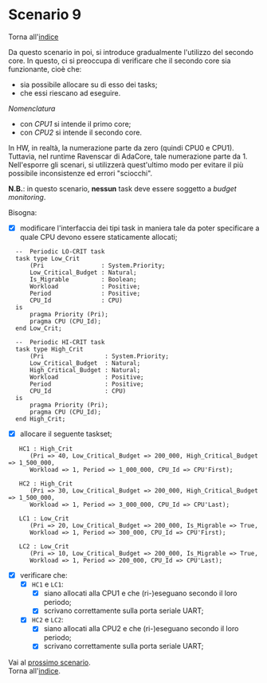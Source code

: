 # Scenario 9

Torna all'[indice](../index.md)

Da questo scenario in poi, si introduce gradualmente l'utilizzo del secondo core. In questo, ci si preoccupa di verificare che il secondo core sia funzionante, cioè che:
- sia possibile allocare su di esso dei tasks;
- che essi riescano ad eseguire.

*Nomenclatura*
- con *CPU1* si intende il primo core;
- con *CPU2* si intende il secondo core.
  
In HW, in realtà, la numerazione parte da zero (quindi CPU0 e CPU1). Tuttavia, nel runtime Ravenscar di AdaCore, tale numerazione parte da 1. Nell'esporre gli scenari, si utilizzerà quest'ultimo modo per evitare il più possibile inconsistenze ed errori "sciocchi".

**N.B.**: in questo scenario, **nessun** task deve essere soggetto a *budget monitoring*.

Bisogna:
- [X] modificare l'interfaccia dei tipi task in maniera tale da poter specificare a quale CPU devono essere staticamente allocati;
```
  --  Periodic LO-CRIT task
  task type Low_Crit
      (Pri                : System.Priority;
      Low_Critical_Budget : Natural;
      Is_Migrable         : Boolean;
      Workload            : Positive;
      Period              : Positive;
      CPU_Id              : CPU)
  is
      pragma Priority (Pri);
      pragma CPU (CPU_Id);
  end Low_Crit;

  --  Periodic HI-CRIT task
  task type High_Crit
      (Pri                 : System.Priority;
      Low_Critical_Budget  : Natural;
      High_Critical_Budget : Natural;
      Workload             : Positive;
      Period               : Positive;
      CPU_Id               : CPU) 
  is
      pragma Priority (Pri);
      pragma CPU (CPU_Id);
  end High_Crit;
```
- [X] allocare il seguente taskset;
```
   HC1 : High_Crit
      (Pri => 40, Low_Critical_Budget => 200_000, High_Critical_Budget => 1_500_000,
      Workload => 1, Period => 1_000_000, CPU_Id => CPU'First);

   HC2 : High_Crit
      (Pri => 30, Low_Critical_Budget => 200_000, High_Critical_Budget => 1_500_000,
      Workload => 1, Period => 3_000_000, CPU_Id => CPU'Last);

   LC1 : Low_Crit
      (Pri => 20, Low_Critical_Budget => 200_000, Is_Migrable => True,
      Workload => 1, Period => 300_000, CPU_Id => CPU'First);

   LC2 : Low_Crit
      (Pri => 10, Low_Critical_Budget => 200_000, Is_Migrable => True,
      Workload => 1, Period => 200_000, CPU_Id => CPU'Last);
```

- [X] verificare che:
  - [X] `HC1` e `LC1`:
    - [X] siano allocati alla CPU1 e che (ri-)eseguano secondo il loro periodo;
    - [X] scrivano correttamente sulla porta seriale UART;
  - [X] `HC2` e `LC2`:
    - [X] siano allocati alla CPU2 e che (ri-)eseguano secondo il loro periodo;
    - [X] scrivano correttamente sulla porta seriale UART;

Vai al [prossimo scenario](../scenario_10/scenario_10.md).\
Torna all'[indice](../index.md).